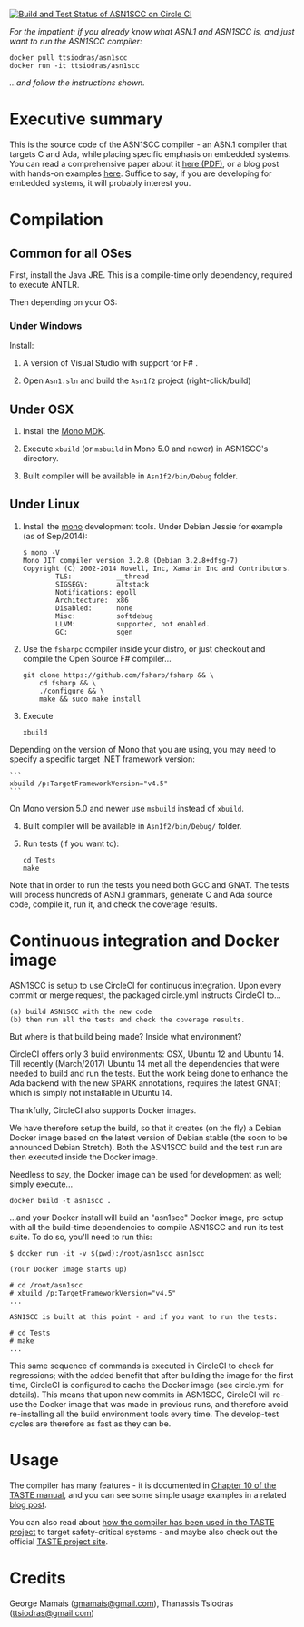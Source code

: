 [![Build and Test Status of ASN1SCC on Circle CI](https://circleci.com/gh/ttsiodras/asn1scc.svg?&style=shield&circle-token=fcc32f415742887faa6ad69826b1cf25426df086)](https://circleci.com/gh/ttsiodras/asn1scc/tree/master)

*For the impatient: if you already know what ASN.1 and ASN1SCC is, and
just want to run the ASN1SCC compiler:*

    docker pull ttsiodras/asn1scc
    docker run -it ttsiodras/asn1scc

*...and follow the instructions shown.*

Executive summary
=================

This is the source code of the ASN1SCC compiler - an ASN.1 compiler that
targets C and Ada, while placing specific emphasis on embedded systems.
You can read a comprehensive paper about it
[here (PDF)](http://web1.see.asso.fr/erts2012/Site/0P2RUC89/7C-4.pdf),
or a blog post with hands-on examples
[here](https://www.thanassis.space/asn1.html).
Suffice to say, if you are developing for embedded systems, it will probably
interest you.

Compilation
===========

## Common for all OSes

First, install the Java JRE. This is a compile-time only dependency,
required to execute ANTLR.

Then depending on your OS:

### Under Windows

Install:

1. A version of Visual Studio with support for F# .

2. Open `Asn1.sln` and build the `Asn1f2` project (right-click/build)

## Under OSX

1. Install the [Mono MDK](http://www.mono-project.com).

2. Execute `xbuild` (or `msbuild` in Mono 5.0 and newer) in ASN1SCC's directory.

3. Built compiler will be available in `Asn1f2/bin/Debug` folder.

## Under Linux

1. Install the [mono](http://www.mono-project.com) development tools. Under
   Debian Jessie for example (as of Sep/2014):

    ```
    $ mono -V
    Mono JIT compiler version 3.2.8 (Debian 3.2.8+dfsg-7)
    Copyright (C) 2002-2014 Novell, Inc, Xamarin Inc and Contributors.
            TLS:           __thread
            SIGSEGV:       altstack
            Notifications: epoll
            Architecture:  x86
            Disabled:      none
            Misc:          softdebug 
            LLVM:          supported, not enabled.
            GC:            sgen
    ```

2. Use the `fsharpc` compiler inside your distro, or just checkout and compile
   the Open Source F# compiler...

    ```
    git clone https://github.com/fsharp/fsharp && \
        cd fsharp && \
        ./configure && \
        make && sudo make install 
    ```

3. Execute

    ```
    xbuild
    ```

Depending on the version of Mono that you are using, you may need to specify
a specific target .NET framework version:

    ```
    xbuild /p:TargetFrameworkVersion="v4.5"
    ```

On Mono version 5.0 and newer use `msbuild` instead of `xbuild`.

4. Built compiler will be available in `Asn1f2/bin/Debug/` folder.

5. Run tests (if you want to):

    ```
    cd Tests
    make
    ```

Note that in order to run the tests you need both GCC and GNAT.
The tests will process hundreds of ASN.1 grammars, generate C and
Ada source code, compile it, run it, and check the coverage results.

Continuous integration and Docker image
=======================================

ASN1SCC is setup to use CircleCI for continuous integration. Upon every
commit or merge request, the packaged circle.yml instructs CircleCI to...

    (a) build ASN1SCC with the new code
    (b) then run all the tests and check the coverage results.

But where is that build being made? Inside what environment?

CircleCI offers only 3 build environments: OSX, Ubuntu 12 and Ubuntu 14.
Till recently (March/2017) Ubuntu 14 met all the dependencies that were
needed to build and run the tests. But the work being done to enhance the
Ada backend with the new SPARK annotations, requires the latest GNAT;
which is simply not installable in Ubuntu 14.

Thankfully, CircleCI also supports Docker images.

We have therefore setup the build, so that it creates (on the fly)
a Debian Docker image based on the latest version of Debian stable
(the soon to be announced Debian Stretch). Both the ASN1SCC build and
the test run are then executed inside the Docker image.

Needless to say, the Docker image can be used for development as well;
simply execute...

    docker build -t asn1scc .

...and your Docker install will build an "asn1scc" Docker image, pre-setup
with all the build-time dependencies to compile ASN1SCC and run its 
test suite. To do so, you'll need to run this:

    $ docker run -it -v $(pwd):/root/asn1scc asn1scc

    (Your Docker image starts up)

    # cd /root/asn1scc 
    # xbuild /p:TargetFrameworkVersion="v4.5"
    ...

    ASN1SCC is built at this point - and if you want to run the tests:

    # cd Tests
    # make
    ...

This same sequence of commands is executed in CircleCI to check for
regressions; with the added benefit that after building the image for
the first time, CircleCI is configured to cache the Docker image (see
circle.yml for details). This means that upon new commits in ASN1SCC,
CircleCI will re-use the Docker image that was made in previous runs,
and therefore avoid re-installing all the build environment tools every
time. The develop-test cycles are therefore as fast as they can be.

Usage
=====

The compiler has many features - it is documented in
[Chapter 10 of the TASTE manual](http://download.tuxfamily.org/taste/snapshots/doc/taste-documentation-current.pdf),
and you can see some simple usage examples in a related
[blog post](https://www.thanassis.space/asn1.html).

You can also read about
[how the compiler has been used in the TASTE project](http://www.semantix.gr/assert/)
to target safety-critical systems - and maybe also check out the
official [TASTE project site](http://taste.tuxfamily.org).

Credits
=======
George Mamais (gmamais@gmail.com), Thanassis Tsiodras (ttsiodras@gmail.com)
